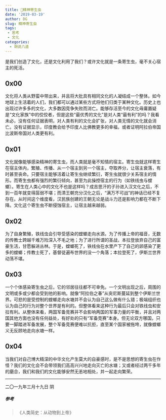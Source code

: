 ```yaml
---
title: 🐛精神寄生虫
date: '2019-03-19'
author: DG
slug: 精神寄生虫
tags: 
 - 思考
 - 文化
categories: 
  - 胡说八道 
---
```

是我们创造了文化，还是文化利用了我们？或许文化就是一条寄生虫，毫不关心宿主的死活。
## 0x00

文化将人类从野蛮中带出来，并且将大批具有相同文化的人凝结成一个整体。如今地球上生活着的人们，我们都可以通过某些方式将他们归类于某种文化。历史上也出现过许多多的文化，大多数因竞争失败而消亡。能够存活至今的文化毋庸置疑是“文化家族”中的佼佼者，但是这些“最优秀的文化”是对人类“最有利”的吗？我看未必，没有任何证据表明，对人类有利的文化会扩张，对人类无情的文化就会消亡。没有证据显示，印度教会给予印度人比佛教更多的幸福，或者证明阿拉伯帝国比波斯帝国对人类更有利。

## 0x01
文化就像能够感染精神的寄生虫，而人类就是毫不知情的宿主。寄生虫就这样寄生在宿主体内，繁殖、传播、从一个宿主到另一个宿主，夺取养分，让宿主衰落，有时甚至丧命。只要宿主能够活着让寄生虫继续繁衍，寄生虫就很少关系宿主的情形。而寄生虫都有强烈的繁衍倾向，甚至为此操控宿主的行为（如铁线虫与螳螂）。寄生在人类心中的文化不也是这样吗？成吉思汗的子孙进入汉文化之后，不到一百年就变得孱弱不堪；而清王朝充分汉化之后，“满万不可战”的神话已经不复存在。从时间这个维度看，汉民族创建的王朝无论是战斗力还是影响力都在不断下降。文化这个寄生虫不断侵蚀宿主，让宿主越来越弱。

## 0x02
为了自身繁殖，铁线虫会引导受感染的螳螂走向水源。为了传播上帝的福音，无数的传教士跨越千难万险深入不毛之地；为了进行所谓的圣战，本拉登放弃自己的富豪生活，甘愿躲进丛林。于是，螳螂死了，铁线虫在水里产下了自己的卵感染了更多的螳螂；传教士死了，基督徒遍布世界的没一个角落；本拉登死了，伊斯兰世界动荡不堪。

## 0x03
一个个体感染寄生虫之后，它的邻居往往都不可幸免。一个文明出现之后，周围的文明或多或少都会受到他的影响。就像“阿拉伯之春”从突尼斯蔓延到整个伊斯兰世界。可悲的是受控制的螳螂走向水塘并不会认为自己这么做有什么错；极端组织也认为自己的行为对整个世界是有利的。但整体看来这种行为最后只会对铁线虫和安拉有利。从整体来看，两国军备竞赛并不会影响两国的军事力量的平衡，并且对两国其他方面也没有任何益处，有好处的只有“军备竞赛”本身。但无论双方哪国，只要一脚踏进军备发展，整个军备竞赛便难以抗拒，直至某个国家被拖垮，就像螳螂义无反顾地走向水塘一样。

## 0x04
当我们对自己博大精深的中华文化产生莫大的自豪感时，是不是思想的寄生虫在作怪？我们的文化会不会带领我们高高兴兴地走向灭亡的水塘；又或者经过两千多年的磨合，我们和我们的文化能够安然无恙地相处，并一起走向繁荣。

-----------------------------------------
二〇一九年三月十九日 阴

##### 参考

>《人类简史：从动物到上帝》
